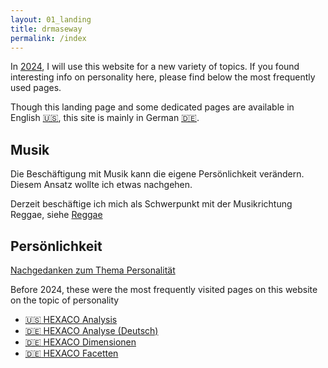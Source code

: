 ```yaml
---
layout: 01_landing
title: drmaseway
permalink: /index
---
```



In [2024](greetings_2024), I will use this website for a new variety of topics. If you found interesting info on personality here, please find below the most frequently used pages. 

Though this landing page and some dedicated pages are available in English [:us:](aboutme), 
this site is mainly in German [:de:](). 


## Musik

Die Beschäftigung mit Musik kann die eigene Persönlichkeit verändern. Diesem Ansatz wollte ich etwas nachgehen.

Derzeit beschäftige ich mich als Schwerpunkt mit der Musikrichtung Reggae, siehe [Reggae](Reggae)



## Persönlichkeit

[Nachgedanken zum Thema Personalität](personality_conclusions_part_1)

Before 2024, these were the most frequently visited pages on this website on the topic of personality

- [:us: HEXACO Analysis](HEXACO)
- [:de: HEXACO Analyse (Deutsch)](HEXACO_Analyse_DE)
- [:de: HEXACO Dimensionen](dimensions_DE)
- [:de: HEXACO Facetten](facetten_DE)



